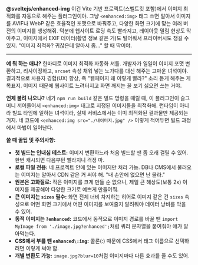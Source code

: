 **@sveltejs/enhanced-img**
이건 Vite 기반 프로젝트(스벨트킷 포함)에서 이미지 최적화를 자동으로 해주는 플러그인이야. 그냥 `<enhanced:img>` 태그 쓰면 알아서 이미지를 AVIF나 WebP 같은 효율적인 포맷으로 바꿔주고, 다양한 화면 크기에 맞는 여러 버전의 이미지를 생성해줘. 덕분에 웹사이트 로딩 속도 빨라지고, 레이아웃 밀림 현상도 막아주고, 이미지에서 EXIF 데이터(촬영 정보 같은 거)도 털어줘서 프라이버시도 챙길 수 있지. "이미지 최적화? 귀찮은데 알아서 좀..." 할 때 딱이야.

---

**얘 뭐 하는 애냐?**
한마디로 이미지 최적화 자동화 셔틀. 개발자가 일일이 이미지 포맷 변환하고, 리사이징하고, `srcset` 속성 채워 넣는 노가다를 대신 해주는 고마운 녀석이야. 결과적으로 사용자 경험(UX) 향상, 즉 "웹페이지 왜 이렇게 빨라?" 소리 듣게 해주는 게 목표지. 이미지 때문에 웹사이트 느려터지고 화면 깨지는 꼴 보기 싫으면 쓰는 거야.

**언제 불려 나오냐?**
네가 `npm run build` 같은 빌드 명령을 때릴 때, 이 플러그인이 슬그머니 끼어들어서 `<enhanced:img>` 태그로 지정된 이미지들을 최적화해. 런타임이 아니라 빌드 타임에 일하는 녀석이라, 실제 서비스에서는 이미 최적화된 결과물만 제공되는 거지. 네 코드에 `<enhanced:img src="./내이미지.jpg" />` 이렇게 적어두면 빌드 과정에서 마법이 일어난다.

**쓸 때 꿀팁 및 주의사항:**
*   **첫 빌드는 인내심 테스트:** 이미지 변환하느라 처음 빌드할 땐 좀 오래 걸릴 수 있어. 한번 캐시되면 다음부턴 빨라지니 걱정 마.
*   **로컬 파일 전용:** 네 프로젝트 안에 있는 이미지만 처리 가능. DB나 CMS에서 불러오는 이미지는 알아서 CDN 같은 거 써야 해. "내 손안에 없으면 난 몰라."
*   **원본은 고화질로:** 작은 이미지를 크게 만들 순 없으니, 제일 큰 해상도(보통 2x) 이미지를 제공해야 다양한 크기로 예쁘게 만들어줘.
*   **큰 이미지는 `sizes` 필수:** 화면 전체 너비 차지하는 히어로 이미지 같은 건 `sizes` 속성으로 어떤 화면 크기에서 어떤 이미지를 보여줄지 알려줘야 데이터 낭비를 막을 수 있어.
*   **동적 이미지는 `?enhanced`:** 코드에서 동적으로 이미지 경로를 바꿀 땐 `import MyImage from './image.jpg?enhanced';`처럼 쿼리 문자열을 붙여줘야 얘가 알아먹는다.
*   **CSS에서 부를 땐 `enhanced\:img`:** 콜론(:) 때문에 CSS에서 태그 이름으로 선택하려면 이렇게 써야 함.
*   **개별 변환도 가능:** `image.jpg?blur=10`처럼 이미지마다 다른 효과를 줄 수도 있어.